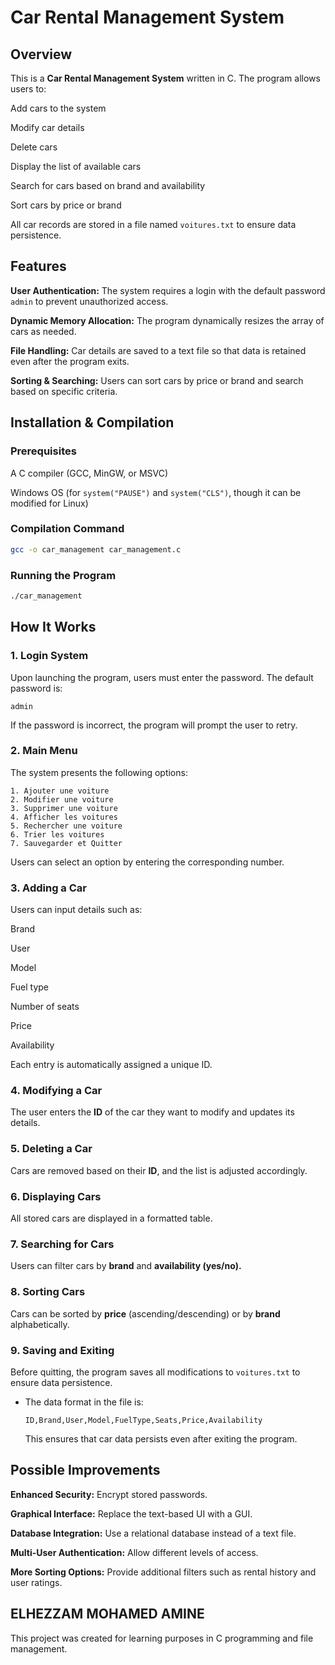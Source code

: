 # Car Rental Management System

## Overview

This is a **Car Rental Management System** written in C. The program allows users to:

Add cars to the system

Modify car details

Delete cars

Display the list of available cars

Search for cars based on brand and availability

Sort cars by price or brand

All car records are stored in a file named `voitures.txt` to ensure data persistence.

## Features

**User Authentication:** The system requires a login with the default password `admin` to prevent unauthorized access.

**Dynamic Memory Allocation:** The program dynamically resizes the array of cars as needed.

**File Handling:** Car details are saved to a text file so that data is retained even after the program exits.

**Sorting & Searching:** Users can sort cars by price or brand and search based on specific criteria.

## Installation & Compilation

### Prerequisites

A C compiler (GCC, MinGW, or MSVC)

Windows OS (for `system("PAUSE")` and `system("CLS")`, though it can be modified for Linux)

### Compilation Command

```sh
gcc -o car_management car_management.c
```

### Running the Program

```sh
./car_management
```

## How It Works

### 1. **Login System**

Upon launching the program, users must enter the password. The default password is:

```plaintext
admin
```

If the password is incorrect, the program will prompt the user to retry.

### 2. **Main Menu**

The system presents the following options:

```
1. Ajouter une voiture
2. Modifier une voiture
3. Supprimer une voiture
4. Afficher les voitures
5. Rechercher une voiture
6. Trier les voitures
7. Sauvegarder et Quitter
```

Users can select an option by entering the corresponding number.

### 3. **Adding a Car**

Users can input details such as:

Brand

User

Model

Fuel type

Number of seats

Price

Availability

Each entry is automatically assigned a unique ID.

### 4. **Modifying a Car**

The user enters the **ID** of the car they want to modify and updates its details.

### 5. **Deleting a Car**

Cars are removed based on their **ID**, and the list is adjusted accordingly.

### 6. **Displaying Cars**

All stored cars are displayed in a formatted table.

### 7. **Searching for Cars**

Users can filter cars by **brand** and **availability (yes/no).**

### 8. **Sorting Cars**

Cars can be sorted by **price** (ascending/descending) or by **brand** alphabetically.

### 9. **Saving and Exiting**

Before quitting, the program saves all modifications to `voitures.txt` to ensure data persistence.

- The data format in the file is:
  ```plaintext
  ID,Brand,User,Model,FuelType,Seats,Price,Availability
  ```
  This ensures that car data persists even after exiting the program.

## Possible Improvements

**Enhanced Security:** Encrypt stored passwords.

**Graphical Interface:** Replace the text-based UI with a GUI.

**Database Integration:** Use a relational database instead of a text file.

**Multi-User Authentication:** Allow different levels of access.

**More Sorting Options:** Provide additional filters such as rental history and user ratings.

## ELHEZZAM MOHAMED AMINE

This project was created for learning purposes in C programming and file management.

